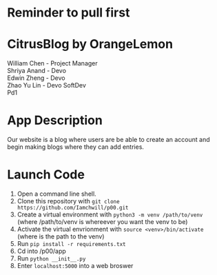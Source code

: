 # Reminder to pull first
# CitrusBlog by OrangeLemon
William Chen - Project Manager
<br>
Shriya Anand - Devo
<br>
Edwin Zheng - Devo
<br>
Zhao Yu Lin - Devo 
SoftDev<br>
Pd1

# App Description
Our website is a blog where users are be able to create an account and begin making blogs where they can add entries.

# Launch Code

1. Open a command line shell.
2. Clone this repository with `git clone https://github.com/Iamchwill/p00.git`
4. Create a virtual environment with `python3 -m venv /path/to/venv` (where /path/to/venv is whereever you want the venv to be)
6. Activate the virtual envrionment with `source <venv>/bin/activate` (where <venv> is the path to the venv)
7. Run `pip install -r requirements.txt`
8. Cd into /p00/app
9. Run `python __init__.py`
10. Enter `localhost:5000` into a web broswer
